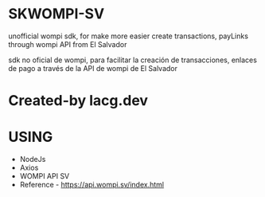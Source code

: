 # SKWOMPI-SV
unofficial wompi sdk, for make more easier create transactions, payLinks through wompi API from El Salvador

sdk no oficial de wompi, para facilitar la creación de transacciones, enlaces de pago a través de la API de wompi de El Salvador

# Created-by lacg.dev

# USING

* NodeJs
* Axios
* WOMPI API SV
* Reference - https://api.wompi.sv/index.html
